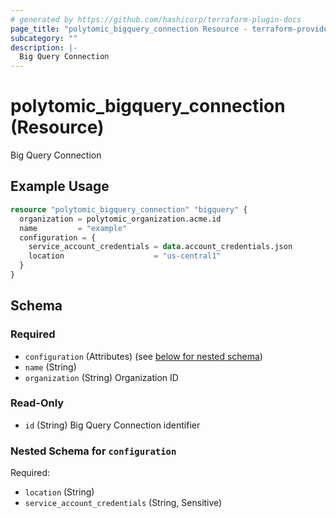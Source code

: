 ```yaml
---
# generated by https://github.com/hashicorp/terraform-plugin-docs
page_title: "polytomic_bigquery_connection Resource - terraform-provider-polytomic"
subcategory: ""
description: |-
  Big Query Connection
---
```


# polytomic_bigquery_connection (Resource)

Big Query Connection

## Example Usage

```terraform
resource "polytomic_bigquery_connection" "bigquery" {
  organization = polytomic_organization.acme.id
  name         = "example"
  configuration = {
    service_account_credentials = data.account_credentials.json
    location                    = "us-central1"
  }
}
```

<!-- schema generated by tfplugindocs -->
## Schema

### Required

- `configuration` (Attributes) (see [below for nested schema](#nestedatt--configuration))
- `name` (String)
- `organization` (String) Organization ID

### Read-Only

- `id` (String) Big Query Connection identifier

<a id="nestedatt--configuration"></a>
### Nested Schema for `configuration`

Required:

- `location` (String)
- `service_account_credentials` (String, Sensitive)


